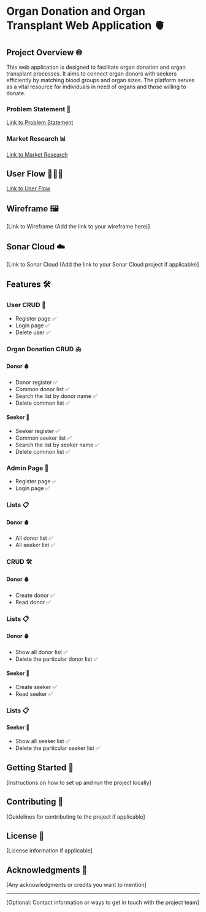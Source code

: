 # Organ Donation and Organ Transplant Web Application 🫀

## Project Overview 🌐

This web application is designed to facilitate organ donation and organ transplant processes. It aims to connect organ donors with seekers efficiently by matching blood groups and organ sizes. The platform serves as a vital resource for individuals in need of organs and those willing to donate.

### Problem Statement 🚀

[Link to Problem Statement](https://docs.google.com/document/d/1Z0gQGUgskjhVdAZDPlepCpynGEZKo7dGVdyhHxnox4E/edit)

### Market Research 📊

[Link to Market Research](https://docs.google.com/document/d/1fNqamJ5uohgEtaK9jEX-rPQhKNHRyceoDQdw51cidu0/edit)

## User Flow 🧑‍🤝‍🧑

[Link to User Flow](https://docs.google.com/document/d/1QlyjgAQo97G_KvFyouLpE1PSbgwqejDhMr31cu_aM9M/edit?usp=sharing)

## Wireframe 🖼️

[Link to Wireframe (Add the link to your wireframe here)]

## Sonar Cloud ☁️

[Link to Sonar Cloud (Add the link to your Sonar Cloud project if applicable)]

## Features 🛠️

### User CRUD 👤

- Register page ✅
- Login page ✅
- Delete user ✅

### Organ Donation CRUD 🫁

#### Donor 🩸

- Donor register ✅
- Common donor list ✅
- Search the list by donor name ✅
- Delete common list ✅

#### Seeker 👀

- Seeker register ✅
- Common seeker list ✅
- Search the list by seeker name ✅
- Delete common list ✅

### Admin Page 👑

- Register page ✅
- Login page ✅

### Lists 📋

#### Donor 🩸

- All donor list ✅
- All seeker list ✅

### CRUD 🛠️

#### Donor 🩸

- Create donor ✅
- Read donor ✅

### Lists 📋

#### Donor 🩸

- Show all donor list ✅
- Delete the particular donor list ✅

#### Seeker 👀

- Create seeker ✅
- Read seeker ✅

### Lists 📋

#### Seeker 👀

- Show all seeker list ✅
- Delete the particular seeker list ✅

## Getting Started 🏁

[Instructions on how to set up and run the project locally]

## Contributing 🤝

[Guidelines for contributing to the project if applicable]

## License 📜

[License information if applicable]

## Acknowledgments 🙏

[Any acknowledgments or credits you want to mention]

---

[Optional: Contact information or ways to get in touch with the project team]

